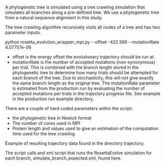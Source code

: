 A phylogenetic tree is simulated using a tree crawling simulation that simulates all branches along a pre-defined tree. We use a phylogenetic tree from a natural sequence alignment in this study.

The tree crawling algorithm recursively visits all nodes of a tree and has two parameter inputs.

python rosetta_evolution_wrapper_mpi.py --offset  -422.566  --mutationRate  4.07757e-06

- offset is the energy offset the evolutionary trajectory should be run at.
- mutationRate is the number of accepted mutations (non-synonymous) per trial. This is combined with the branch lenght stored in the phylogenetic tree to determine how many trials should
be attempted for each branch of the tree. Due to stochasticity, this will not give exactly the same branch length as the original tree. The mutationRate parameter is estimated from
the production run by evaluating the number of accepted mutations per trials in the trajectory progress file. See example in the production run example directory.

There are a couple of hard coded parameters within the script:
- the phylogenetic tree in Newick format
- The number of cores used in MPI
- Protein length and values used to give an estimation of the computation time used for the tree crawling.

Example of resulting trajectory data found in the directory trajectory.

The script calls and xml script that runs the RosettaEvolve simulation for each branch, simulate_branch_expected.xml, found here.
